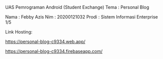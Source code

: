 UAS Pemrograman Android (Student Exchange)
Tema : Personal Blog

Nama : Febby Azis
Nim : 20200121032
Prodi : Sistem Informasi Enterprise 1/5

Link Hosting:

https://personal-blog-c9334.web.app/

https://personal-blog-c9334.firebaseapp.com/
